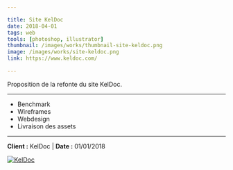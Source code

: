 ```yaml
---

title: Site KelDoc
date: 2018-04-01
tags: web
tools: [photoshop, illustrator]
thumbnail: /images/works/thumbnail-site-keldoc.png
image: /images/works/site-keldoc.png
link: https://www.keldoc.com/

---
```


Proposition de la refonte du site KelDoc.

---

- Benchmark
- Wireframes
- Webdesign
- Livraison des assets

---

**Client :** KelDoc
| **Date :** 01/01/2018


[![KelDoc](/images/works/site-keldoc.png)](/images/works/site-keldoc.png)
